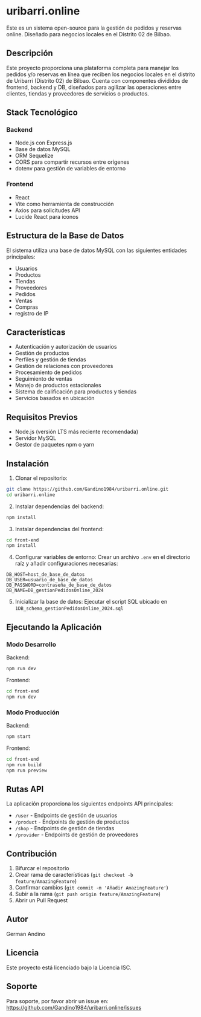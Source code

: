 # uribarri.online

Este es un sistema open-source para la gestión de pedidos y reservas online. Diseñado para negocios locales en el Distrito 02 de Bilbao.

## Descripción

Este proyecto proporciona una plataforma completa para manejar los pedidos y/o reservas en línea que reciben los negocios locales en el distrito de Uribarri (Distrito 02) de Bilbao. Cuenta con componentes divididos de frontend, backend y DB, diseñados para agilizar las operaciones entre clientes, tiendas y proveedores de servicios o productos.

## Stack Tecnológico

### Backend
- Node.js con Express.js
- Base de datos MySQL
- ORM Sequelize
- CORS para compartir recursos entre orígenes
- dotenv para gestión de variables de entorno

### Frontend
- React 
- Vite como herramienta de construcción
- Axios para solicitudes API
- Lucide React para iconos

## Estructura de la Base de Datos

El sistema utiliza una base de datos MySQL con las siguientes entidades principales:
- Usuarios
- Productos
- Tiendas
- Proveedores
- Pedidos
- Ventas
- Compras
- registro de IP

## Características

- Autenticación y autorización de usuarios
- Gestión de productos
- Perfiles y gestión de tiendas
- Gestión de relaciones con proveedores
- Procesamiento de pedidos
- Seguimiento de ventas
- Manejo de productos estacionales
- Sistema de calificación para productos y tiendas
- Servicios basados en ubicación

## Requisitos Previos

- Node.js (versión LTS más reciente recomendada)
- Servidor MySQL
- Gestor de paquetes npm o yarn

## Instalación

1. Clonar el repositorio:
```bash
git clone https://github.com/Gandino1984/uribarri.online.git
cd uribarri.online
```

2. Instalar dependencias del backend:
```bash
npm install
```

3. Instalar dependencias del frontend:
```bash
cd front-end
npm install
```

4. Configurar variables de entorno:
Crear un archivo `.env` en el directorio raíz y añadir configuraciones necesarias:
```env
DB_HOST=host_de_base_de_datos
DB_USER=usuario_de_base_de_datos
DB_PASSWORD=contraseña_de_base_de_datos
DB_NAME=DB_gestionPedidosOnline_2024
```

5. Inicializar la base de datos:
Ejecutar el script SQL ubicado en `1DB_schema_gestionPedidosOnline_2024.sql`

## Ejecutando la Aplicación

### Modo Desarrollo

Backend:
```bash
npm run dev
```

Frontend:
```bash
cd front-end
npm run dev
```

### Modo Producción

Backend:
```bash
npm start
```

Frontend:
```bash
cd front-end
npm run build
npm run preview
```

## Rutas API

La aplicación proporciona los siguientes endpoints API principales:

- `/user` - Endpoints de gestión de usuarios
- `/product` - Endpoints de gestión de productos
- `/shop` - Endpoints de gestión de tiendas
- `/provider` - Endpoints de gestión de proveedores

## Contribución

1. Bifurcar el repositorio
2. Crear rama de características (`git checkout -b feature/AmazingFeature`)
3. Confirmar cambios (`git commit -m 'Añadir AmazingFeature'`)
4. Subir a la rama (`git push origin feature/AmazingFeature`)
5. Abrir un Pull Request

## Autor

German Andino

## Licencia

Este proyecto está licenciado bajo la Licencia ISC.

## Soporte

Para soporte, por favor abrir un issue en: https://github.com/Gandino1984/uribarri.online/issues